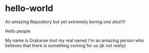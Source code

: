 hello-world
===========

An amazing Repository but yet extremely boring one also!!!!

Hello people

My name is Drakarue (not my real name) 
I'm an amazing person who believes that there is something coming for us (jk not really)
